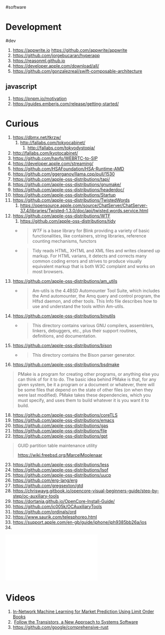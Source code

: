 #software

# Development
#dev
1. https://appwrite.io https://github.com/appwrite/appwrite
2. https://github.com/jorgebucaran/hyperapp
3. https://reasonml.github.io
4. https://developer.apple.com/download/all/
5. https://github.com/gonzalezreal/swift-composable-architecture
## javascript
1. https://pnpm.io/motivation
2. https://guides.emberjs.com/release/getting-started/

# Curious
1. https://dbmx.net/tkrzw/
    1. http://fallabs.com/tokyocabinet/
        1. http://fallabs.com/tokyodystopia/
2. http://fallabs.com/kyotocabinet/
3. https://github.com/havfo/WEBRTC-to-SIP
4. https://developer.apple.com/streaming/
5. https://github.com/HSAFoundation/HSA-Runtime-AMD
6. https://github.com/ggerganov/llama.cpp/pull/1530
7. https://github.com/apple-oss-distributions/tapi/
8. https://github.com/apple-oss-distributions/gnumake/
9. https://github.com/apple-oss-distributions/headerdoc/
10. https://github.com/apple-oss-distributions/Startup
11. https://github.com/apple-oss-distributions/TwistedWords
    1. https://opensource.apple.com/source/ChatServer/ChatServer-37.4/libraries/Twisted-1.3.0/doc/api/twisted.words.service.html
12. https://github.com/apple-oss-distributions/WTF
    1. https://github.com/apple-oss-distributions/tidy
    - > _WTF_ is a base library for Blink providing a variety of basic functionalities, like containers, string libraries, reference counting mechanisms, functors
    - > Tidy reads HTML, XHTML and XML files and writes cleaned up markup.  For HTML varians, it detects and corrects many common coding errors and strives to produce visually equivalent markup that is both W3C complaint and works on most browsers. 
13. https://github.com/apple-oss-distributions/am_utils
    - > Am-utils is the 4.4BSD Automounter Tool Suite, which includes the Amd automounter, the Amq query and control program, the Hlfsd daemon, and other tools.  This Info file describes how to use and understand the tools within Am-utils.
14. https://github.com/apple-oss-distributions/binutils
    - > This directory contains various GNU compilers, assemblers, linkers, debuggers, etc., plus their support routines, definitions, and documentation.
15. https://github.com/apple-oss-distributions/bison
    - > This directory contains the Bison parser generator.
16. https://github.com/apple-oss-distributions/bsdmake
> PMake is a program for creating other programs, or anything else you can think of for it to do.  The basic idea behind PMake is that, for any given system, be it a program or a document or whatever, there will be some files that depend on the state of other files (on when they were last modified). PMake takes these dependencies, which you must specify, and uses them to build whatever it is you want it to build.
18. https://github.com/apple-oss-distributions/coreTLS
19. https://github.com/apple-oss-distributions/emacs
20. https://github.com/apple-oss-distributions/gas
21. https://github.com/apple-oss-distributions/file
22. https://github.com/apple-oss-distributions/gpt
> GUID partition table maintenance utility
> 
> https://wiki.freebsd.org/MarcelMoolenaar
23. https://github.com/apple-oss-distributions/less
24. https://github.com/apple-oss-distributions/lsof
25. https://github.com/apple-oss-distributions/uucp
26. https://github.com/erg-lang/erg
27. https://github.com/gregsexton/gtd
28. https://chriswayg.gitbook.io/opencore-visual-beginners-guide/step-by-step/oc-auxiliary-tools
29. https://dortania.github.io/OpenCore-Install-Guide/
30. https://github.com/ic005k/OCAuxiliaryTools
31. https://github.com/ordinals/ord
32. https://www.saurik.com/telesphoreo.html
33. https://support.apple.com/en-gb/guide/iphone/iph9385bb26a/ios
34. 

![Apple](notes/reading-lists/Software/Apple.md)


# Videos
1. [In-Network Machine Learning for Market Prediction Using Limit Order Books](https://www.cl.cam.ac.uk/research/srg/seminars/videos/2023-05-18.mp4)
2.  [Follow the Transistors, a New Approach to Systems Software](https://www.cl.cam.ac.uk/research/srg/seminars/videos/2023-05-02.mp4)
3. https://github.com/google/comprehensive-rust